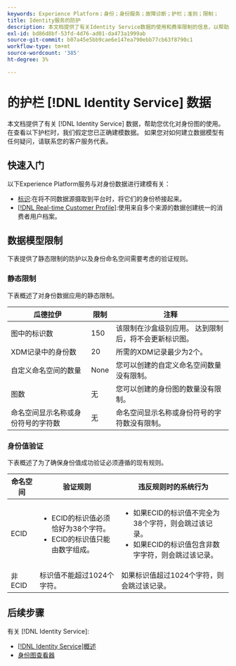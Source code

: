 ```yaml
---
keywords: Experience Platform；身份；身份服务；故障诊断；护栏；准则；限制；
title: Identity服务的防护
description: 本文档提供了有关Identity Service数据的使用和费率限制的信息，以帮助您优化对身份图的使用。
exl-id: bd86d8bf-53fd-4d76-ad01-da473a1999ab
source-git-commit: b07a45e5bb9cae6e147ea790ebb77cb63f8790c1
workflow-type: tm+mt
source-wordcount: '385'
ht-degree: 3%

---
```


# 的护栏 [!DNL Identity Service] 数据

本文档提供了有关 [!DNL Identity Service] 数据，帮助您优化对身份图的使用。 在查看以下护栏时，我们假定您已正确建模数据。 如果您对如何建立数据模型有任何疑问，请联系您的客户服务代表。

## 快速入门

以下Experience Platform服务与对身份数据进行建模有关：

* [标识](home.md):在将不同数据源摄取到平台时，将它们的身份桥接起来。
* [[!DNL Real-time Customer Profile]](../profile/home.md):使用来自多个来源的数据创建统一的消费者用户档案。

## 数据模型限制

下表提供了静态限制的防护以及身份命名空间需要考虑的验证规则。

### 静态限制

下表概述了对身份数据应用的静态限制。

| 瓜德拉伊 | 限制 | 注释 |
| --- | --- | --- |
| 图中的标识数 | 150 | 该限制在沙盒级别应用。 达到限制后，将不会更新标识图。 |
| XDM记录中的身份数 | 20 | 所需的XDM记录最少为2个。 |
| 自定义命名空间的数量 | None | 您可以创建的自定义命名空间数量没有限制。 |
| 图数 | 无 | 您可以创建的身份图的数量没有限制。 |
| 命名空间显示名称或身份符号的字符数 | 无 | 命名空间显示名称或身份符号的字符数没有限制。 |

### 身份值验证

下表概述了为了确保身份值成功验证必须遵循的现有规则。

| 命名空间 | 验证规则 | 违反规则时的系统行为 |
| --- | --- | --- |
| ECID | <ul><li>ECID的标识值必须恰好为38个字符。</li><li>ECID的标识值只能由数字组成。</li></ul> | <ul><li>如果ECID的标识值不完全为38个字符，则会跳过该记录。</li><li>如果ECID的标识值包含非数字字符，则会跳过该记录。</li></ul> |
| 非ECID | 标识值不能超过1024个字符。 | 如果标识值超过1024个字符，则会跳过该记录。 |

## 后续步骤

有关 [!DNL Identity Service]:

* [[!DNL Identity Service]概述](home.md)
* [身份图查看器](ui/identity-graph-viewer.md)
